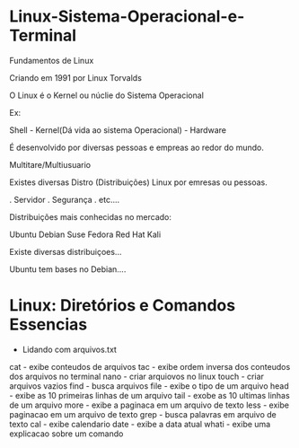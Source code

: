 # Linux-Sistema-Operacional-e-Terminal

Fundamentos de Linux

Criando em 1991 por Linux Torvalds

O Linux é o Kernel ou núclie do Sistema Operacional

Ex:

Shell - Kernel(Dá vida ao sistema Operacional) - Hardware

É desenvolvido por diversas pessoas e empreas ao redor do mundo.

Multitare/Multiusuario

Existes diversas Distro (Distribuições) Linux por emresas ou pessoas.

. Servidor
. Segurança 
. etc....

Distribuições mais conhecidas no mercado:

Ubuntu
Debian
Suse
Fedora
Red Hat
Kali

Existe diversas distribuiçoes...

Ubuntu tem bases no Debian....

# Linux: Diretórios e Comandos Essencias
- Lidando com arquivos.txt

cat - exibe conteudos de arquivos
tac - exibe ordem inversa dos conteudos dos arquivos no terminal
nano - criar arquiovos no linux
touch - criar arquivos vazios
find - busca arquivos
file - exibe o tipo de um arquivo
head - exibe as 10 primeiras linhas de um arquivo
tail - exobe as 10 ultimas linhas de um arquivo
more - exibe a paginaca em um arquivo de texto
less - exibe paginacao em um arquivo de texto
grep - busca palavras em arquivo de texto
cal - exibe calendario
date - exibe a data atual
whati - exibe uma explicacao sobre um comando




